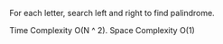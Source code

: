 For each letter, search left and right to find palindrome.


Time Complexity O(N ^ 2). Space Complexity O(1)